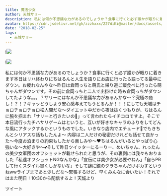 ```yaml
---
title: 魔法少女
author: 天城サリー
description: 私には何か不思議な力があるのでしょうか？食事に行くと必ず誰かが眠りに着きます本日はリハ終わりにちはるんと人生を語りにお店に行ったら語ってる最中にダウン。お疲れなんやな〜昨日は倉岡っちと萌氏と帰り道...
avatar: https://cdn.jsdelivr.net/gh/zzzhxxx/227WiKi@master/docs/assets/photo/avatar/sally.jpg
date: "2018-02-25"
tags:
  - 天城サリー
---
```


!![](https://cdn.jsdelivr.net/gh/zzzhxxx/227WiKi-image@master/blog-image/sally-2018-02-25_1.jpg)

!![](https://cdn.jsdelivr.net/gh/zzzhxxx/227WiKi-image@master/blog-image/sally-2018-02-25_2.jpg)


私には何か不思議な力があるのでしょうか？食事に行くと必ず誰かが眠りに着きます本日はリハ終わりにちはるんと人生を語りにお店に行ったら語ってる最中にダウン。お疲れなんやな〜昨日は倉岡っちと萌氏と帰り道ご飯食べに行ったら萌ちゃんがダウンです。その前に倉岡っちと二人で出掛けた時も倉岡っちがダウンしてたような。。。？サリーにはなんか不思議な力があるんかな〜？究極の癒し！？！？キャッどうしよう安心感与えてもうとるんか！！！にしても天城はチョロチョロチョロ松人間だな〜ダイエット中だから夜は抜くつもりが、ちはるんに腕を掴まれ「サリーと行きたいの🙁」って言われたらイチコロですよ。そこで本日流行ったチハサリゲームはというと、互いが好きなキャラのふりをしてどんな風にアタックするかというものでした。いきなり店内でエチュード🤫でもきちんとシリアスな話もしたんよ〜 内容は二人だけの秘密だけれども話せて良かった〜今度お泊まりの約束もしたから楽しみや〜❤️ちはるんがいるとやっぱり心強いな〜大好きや〜💕そして昨日ツイッターにるーりー、めいちゃん、れったんの美少女軍団のオフショットが載せられたと思うが、その裏側には我々もおりました「私達オフショットNGなんかな」「宣伝には美少女が必要やねん」「自らPRして行くスタイル貫くしかないな」そして謎に鏡のクラちゃんだけボカすというねwwライブまであと少しだな〜緊張するけど、早くみんなに会いたい！それではまた明日！10:30から配信するよ！天城より


ツイート



